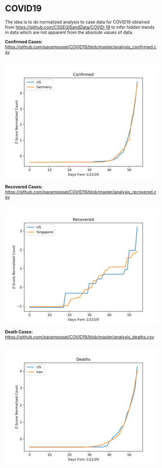 # COVID19
The idea is to do normalized analysis to case data for COVID19 obtained from https://github.com/CSSEGISandData/COVID-19 to infer hidden trends in data which are not apparent from the absolute values of data.

<b>Confirmed Cases:</b><br>
https://github.com/parampopat/COVID19/blob/master/analysis_confirmed.csv
<br><br>

![Image of US and Germany's Case Growth Rate](US-Germany-Confirmed.png)

<b>Recovered Cases:</b><br>
https://github.com/parampopat/COVID19/blob/master/analysis_recovered.csv
<br><br>

![Image of US and Germany's Case Growth Rate](US-Singapore-Recovered.png)

<b>Death Cases:</b><br>
https://github.com/parampopat/COVID19/blob/master/analysis_deaths.csv
<br><br>

![Image of US and Iran's Case Death Rate](US-Iran-Deaths.png)


